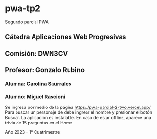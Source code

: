 # pwa-tp2
Segundo parcial PWA
## Cátedra Aplicaciones Web Progresivas
## Comisión: DWN3CV
## Profesor: Gonzalo Rubino
### Alumna: Carolina Saurrales
### Alumno: Miguel Rascioni

Se ingresa por medio de la página https://pwa-parcial-2-two.vercel.app/
Para buscar un personaje de debe ingrear el nombre y presionar el botón Buscar.
La aplicación es instalable.
En caso de estar offline, aparece una trivia de 15 preguntas en el Home.

Año 2023 - 1° Cuatrimestre
